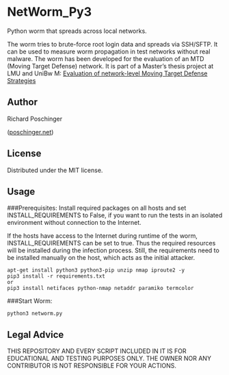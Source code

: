 # NetWorm_Py3

Python worm that spreads across local networks.

The worm tries to brute-force root login data and spreads via SSH/SFTP. 
It can be used to measure worm propagation in test networks without real malware. 
The worm has been developed for the evaluation of an MTD (Moving Target Defense) network. 
It is part of a Master’s thesis project at LMU and UniBw M:
[Evaluation of network-level Moving Target Defense Strategies](http://www.nm.ifi.lmu.de/teaching/Ausschreibungen/Diplomarbeiten/ma-network-mtd/)

## Author
Richard Poschinger 

([poschinger.net](https://poschinger.net))

## License

Distributed under the MIT license.

## Usage
###Prerequisites:
Install required packages on all hosts and set INSTALL_REQUIREMENTS to False, if you want to run the tests in an isolated environment without connection to the Internet.

If the hosts have access to the Internet during runtime of the worm, INSTALL_REQUIREMENTS can be set to true. Thus the required resources will be installed during the infection process. 
Still, the requirements need to be installed manually on the host, which acts as the initial attacker. 

```
apt-get install python3 python3-pip unzip nmap iproute2 -y
pip3 install -r requirements.txt
or
pip3 install netifaces python-nmap netaddr paramiko termcolor
```

###Start Worm:
```
python3 networm.py
```

## Legal Advice
THIS REPOSITORY AND EVERY SCRIPT INCLUDED IN IT IS FOR EDUCATIONAL 
AND TESTING PURPOSES ONLY. THE OWNER NOR ANY CONTRIBUTOR IS NOT RESPONSIBLE
FOR YOUR ACTIONS.